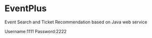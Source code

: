 # EventPlus

Event Search and Ticket Recommendation based on Java web service 

Username:1111
Password:2222

